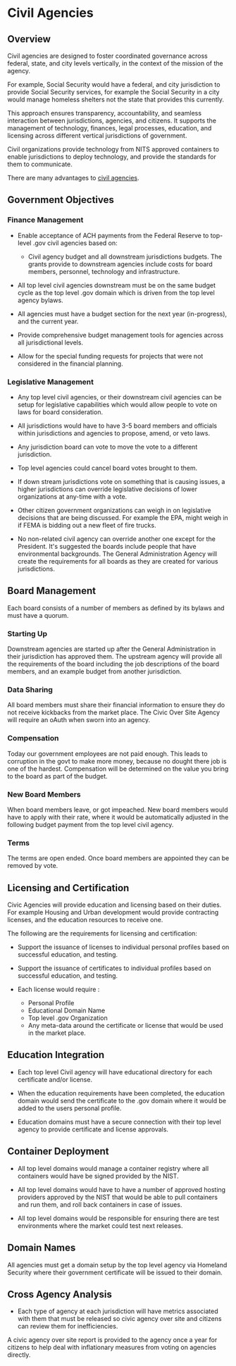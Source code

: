 # Civil Agencies

## Overview

Civil agencies are designed to foster coordinated governance across federal, state, and city levels vertically, in the context of the mission of the agency.

For example, Social Security would have a federal, and city jurisdiction to provide Social Security services, for example the Social Security in a city would manage homeless shelters not the state that provides this currently.

This approach ensures transparency, accountability, and seamless interaction between jurisdictions, agencies, and citizens. It supports the management of technology, finances, legal processes, education, and licensing across different vertical jurisdictions of government.

Civil organizations provide technology from NITS approved containers to enable jurisdictions to deploy technology, and provide the standards for them to communicate.

There are many advantages to [civil agencies](/civil-agencies/advantages/).

## Government Objectives

### Finance Management

- Enable acceptance of ACH payments from the Federal Reserve to top-level .gov civil agencies based on:

  - Civil agency budget and all downstream jurisdictions budgets. The grants provide to downstream agencies include costs for board members, personnel, technology and infrastructure.

- All top level civil agencies downstream must be on the same budget cycle as the top level .gov domain which is driven from the top level agency bylaws.

- All agencies must have a budget section for the next year (in-progress), and the current year.

- Provide comprehensive budget management tools for agencies across all jurisdictional levels.

- Allow for the special funding requests for projects that were not considered in the financial planning.

### Legislative Management

- Any top level civil agencies, or their downstream civil agencies can be setup for legislative capabilities which would allow people to vote on laws for board consideration.

- All jurisdictions would have to have 3-5 board members and officials within jurisdictions and agencies to propose, amend, or veto laws.

- Any jurisdiction board can vote to move the vote to a different jurisdiction.

- Top level agencies could cancel board votes brought to them.

- If down stream jurisdictions vote on something that is causing issues, a higher jurisdictions can override legislative decisions of lower organizations at any-time with a vote.

- Other citizen government organizations can weigh in on legislative decisions that are being discussed. For example the EPA, might weigh in if FEMA is bidding out a new fleet of fire trucks.

- No non-related civil agency can override another one except for the President. It's suggested the boards include people that have environmental backgrounds. The General Administration Agency will create the requirements for all boards as they are created for various jurisdictions.

## Board Management

Each board consists of a number of members as defined by its bylaws and must have a quorum.

### Starting Up

Downstream agencies are started up after the General Administration in their jurisdiction has approved them. The upstream agency will provide all the requirements of the board including the job descriptions of the board members, and an example budget from another jurisdiction.

### Data Sharing

All board members must share their financial information to ensure they do not receive kickbacks from the market place. The Civic Over Site Agency will require an oAuth when sworn into an agency.

### Compensation

Today our government employees are not paid enough. This leads to corruption in the govt to make more money, because no dought there job is one of the hardest. Compensation will be determined on the value you bring to the board as part of the budget.

### New Board Members

When board members leave, or got impeached. New board members would have to apply with their rate, where it would be automatically adjusted in the following budget payment from the top level civil agency.

### Terms

The terms are open ended. Once board members are appointed they can be removed by vote.

## Licensing and Certification

Civic Agencies will provide education and licensing based on their duties. For example Housing and Urban development would provide contracting licenses, and the education resources to receive one.

The following are the requirements for licensing and certification:

- Support the issuance of licenses to individual personal profiles based on successful education, and testing.

- Support the issuance of certificates to individual profiles based on successful education, and testing.

- Each license would require :

  - Personal Profile
  - Educational Domain Name
  - Top level .gov Organization
  - Any meta-data around the certificate or license that would be used in the market place.

## Education Integration

- Each top level Civil agency will have educational directory for each certificate and/or license.

- When the education requirements have been completed, the education domain would send the certificate to the .gov domain where it would be added to the users personal profile.

- Education domains must have a secure connection with their top level agency to provide certificate and license approvals.

## Container Deployment

- All top level domains would manage a container registry where all containers would have be signed provided by the NIST.

- All top level domains would have to have a number of approved hosting providers approved by the NIST that would be able to pull containers and run them, and roll back containers in case of issues.

- All top level domains would be responsible for ensuring there are test environments where the market could test next releases.

## Domain Names

All agencies must get a domain setup by the top level agency via Homeland Security where their government certificate will be issued to their domain.

## Cross Agency Analysis

- Each type of agency at each jurisdiction will have metrics associated with them that must be released so civic agency over site and citizens can review them for inefficiencies.

A civic agency over site report is provided to the agency once a year for citizens to help deal with inflationary measures from voting on agencies directly.
